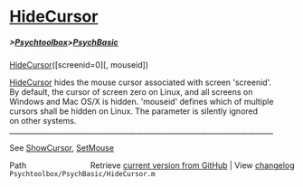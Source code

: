 # [HideCursor](HideCursor)
##### >[Psychtoolbox](Psychtoolbox)>[PsychBasic](PsychBasic)

[HideCursor](HideCursor)([screenid=0][, mouseid])  
  
[HideCursor](HideCursor) hides the mouse cursor associated with screen 'screenid'.  
By default, the cursor of screen zero on Linux, and all screens on  
Windows and Mac OS/X is hidden. 'mouseid' defines which of multiple  
cursors shall be hidden on Linux. The parameter is silently ignored  
on other systems.  
\_\_\_\_\_\_\_\_\_\_\_\_\_\_\_\_\_\_\_\_\_\_\_\_\_\_\_\_\_\_\_\_\_\_\_\_\_\_\_\_\_\_\_\_\_\_\_\_\_\_\_\_\_\_\_\_\_\_\_\_\_\_\_\_\_\_\_\_\_\_\_\_\_  
  
See [ShowCursor](ShowCursor), [SetMouse](SetMouse)  




<div class="code_header" style="text-align:right;">
  <span style="float:left;">Path&nbsp;&nbsp;</span> <span class="counter">Retrieve <a href=
  "https://raw.github.com/Psychtoolbox-3/Psychtoolbox-3/beta/Psychtoolbox/PsychBasic/HideCursor.m">current version from GitHub</a> | View <a href=
  "https://github.com/Psychtoolbox-3/Psychtoolbox-3/commits/beta/Psychtoolbox/PsychBasic/HideCursor.m">changelog</a></span>
</div>
<div class="code">
  <code>Psychtoolbox/PsychBasic/HideCursor.m</code>
</div>

